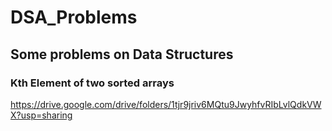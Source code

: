 # DSA_Problems
## Some problems on Data Structures


### Kth Element of two sorted arrays
https://drive.google.com/drive/folders/1tjr9jriv6MQtu9JwyhfvRIbLvlQdkVWX?usp=sharing
